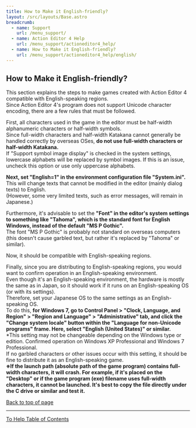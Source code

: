 ```yaml
---
title: How to Make it English-friendly?
layout: /src/layouts/Base.astro
breadcrumb:
  - name: Support
    url: /menu_support/
  - name: Action Editor 4 Help
    url: /menu_support/actioneditor4_help/
  - name: How to Make it English-friendly?
    url: /menu_support/actioneditor4_help/english/
---
```


<a name="TOP"></a>

## How to Make it English-friendly?

This section explains the steps to make games created with Action Editor 4 compatible with English-speaking regions.  
Since Action Editor 4's program does not support Unicode character encoding, there are a few rules that must be followed.  
  
First, all characters used in the game in the editor must be half-width alphanumeric characters or half-width symbols.  
Since full-width characters and half-width Katakana cannot generally be handled correctly by overseas OSes, **do not use full-width characters or half-width Katakana.**  
If "Support symbol image display" is checked in the system settings, lowercase alphabets will be replaced by symbol images. If this is an issue, uncheck this option or use only uppercase alphabets.  
  
**Next, set "English=1" in the environment configuration file "System.ini".**  
This will change texts that cannot be modified in the editor (mainly dialog texts) to English.  
(However, some very limited texts, such as error messages, will remain in Japanese.)  
  
Furthermore, it's advisable to set the **"Font" in the editor's system settings to something like "Tahoma", which is the standard font for English Windows, instead of the default "MS P Gothic".**  
The font "MS P Gothic" is probably not standard on overseas computers (this doesn't cause garbled text, but rather it's replaced by "Tahoma" or similar).  
  
Now, it should be compatible with English-speaking regions.  
  
Finally, since you are distributing to English-speaking regions, you would want to confirm operation in an English-speaking environment.  
Even though it's an English-speaking environment, the hardware is mostly the same as in Japan, so it should work if it runs on an English-speaking OS (or with its settings).  
Therefore, set your Japanese OS to the same settings as an English-speaking OS.  
To do this, **for Windows 7, go to Control Panel > "Clock, Language, and Region" > "Region and Language" > "Administrative" tab, and click the "Change system locale" button within the "Language for non-Unicode programs" frame. Here, select "English (United States)" or similar.**  
*This setting may not be changeable depending on the Windows type or edition. Confirmed operation on Windows XP Professional and Windows 7 Professional.  
If no garbled characters or other issues occur with this setting, it should be fine to distribute it as an English-speaking game.  
**※If the launch path (absolute path of the game program) contains full-width characters, it will crash. For example, if it's placed on the "Desktop" or if the game program (exe) filename uses full-width characters, it cannot be launched. It's best to copy the file directly under the C drive or similar and test it.**  

[Back to top of page](#TOP)

---

  
[To Help Table of Contents](..)